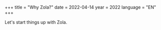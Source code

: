 +++
title = "Why Zola?"
date = 2022-04-14
year = 2022
language = "EN"
+++

Let's start things up with Zola.